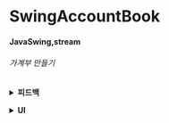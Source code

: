 # SwingAccountBook

#### JavaSwing,stream

###### 가계부 만들기

**<details><summary>피드백</summary>**

#### 1. 달력패널 마지막 달 갔을때 이미지깨짐 현상

#### 2. DailyPanel쪽 JScrollPane 추가

#### 3. DO_NOTHING -> DISPOSE로

#### 4. Editor 기능에 따라 설명 적기

#### 5. 전달 메시지 상황에 따라 메시지 추가

#### 6. 윤년 계산은 했지만 UI에 일수가 안뜨는 현상

#### 7. 2000년부터 2020년이 아닌 2020년 기준으로 만들기(가계부 기간 기준)
</details>

**<details><summary>UI</summary>**

### 첫화면
<img src = "image/intro.jpg">

### Daily
<img src = "image/daily.jpg">

### 내역추가
<img src = "image/editor.jpg">

### 상세내역
<img src = "image/detail.png">

### 비교분석
<img src = "image/compare.png">

### 사용자지정
<img src = "image/specified.jpg">

</details>
